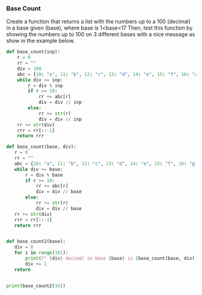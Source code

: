 ### Base Count

Create a function that returns a list with the numbers up to a 100 (decimal) in a base given (base), where base is 1<base<17
Then, test this function by showing the numbers up to 100 on 3 different bases with a nice message as show in the example below.


```.py
def base_count(inp):
    r = 0
    rr = ""
    div = 100
    abc = {10: "a", 11: "b", 12: "c", 13: "d", 14: "e", 15: "f", 16: "g"}
    while div >= inp:
        r = div % inp
        if r >= 10:
            rr += abc[r]
            div = div // inp
        else:
            rr += str(r)
            div = div // inp
    rr += str(div)
    rrr = rr[::-1]
    return rrr
 ```
 
 ```.py
 def base_count(base, div):
    r = 0
    rr = ""
    abc = {10: "a", 11: "b", 12: "c", 13: "d", 14: "e", 15: "f", 16: "g"}
    while div >= base:
        r = div % base
        if r >= 10:
            rr += abc[r]
            div = div // base
        else:
            rr += str(r)
            div = div // base
    rr += str(div)
    rrr = rr[::-1]
    return rrr


def base_count2(base):
    div = 0
    for i in range(101):
        print(f" {div} decimal in base {base} is {base_count(base, div)}")
        div += 1
    return


print(base_count2(16))
```
